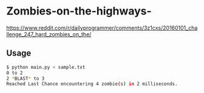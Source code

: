 # Zombies-on-the-highways-
https://www.reddit.com/r/dailyprogrammer/comments/3z1cxs/20160101_challenge_247_hard_zombies_on_the/

## Usage
```sh
$ python main.py < sample.txt
0 to 2
2 *BLAST* to 3
Reached Last Chance encountering 4 zombie(s) in 2 milliseconds.
```